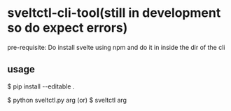 # sveltctl-cli-tool(still in development so do expect errors)
pre-requisite: Do install svelte using npm and do it in inside the dir of the cli
<h2>usage</h2>
$ pip install --editable .

$ python sveltctl.py arg (or) $ sveltctl arg
